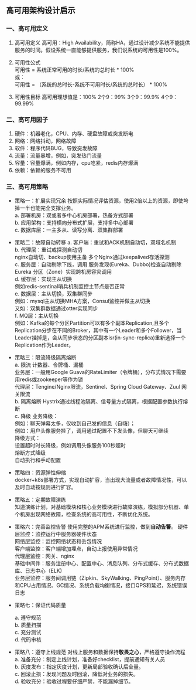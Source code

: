 ## 高可用架构设计启示
### 一、高可用定义
1. 高可用定义
   高可用：High Availability，简称HA，通过设计减少系统不能提供服务的时间。假设系统一直能够提供服务，我们说系统的可用性是100%。
   
2. 可用性公式   
   可用性 = 系统正常可用的时长/系统的总时长 * 100%    
   或：    
   可用性 = （系统的总时长-系统不可用时长/系统的总时长） * 100%
3. 可用性目标
    高可用理想值是：100%
    2个9：99%
    3个9：99.9%
    4个9：99.99%

### 二、高可用因子

1. 硬件：机器老化，CPU、内存、硬盘故障或突发断电
2. 网络：网络抖动，网络故障
3. 软件：程序代码BUG，导致突发故障
4. 流量：流量暴增，例如，突发热门流量
5. 容量：容量爆满，例如内存，cpu吃紧，redis内存爆满
6. 依赖：依赖的服务不可用

### 三、高可用策略

- 策略一：扩展实现冗余
  按照实际情况评估资源，使用2倍以上的资源，即使垮掉一半也能完全支撑业务。    
  a. 部署机房：双或者多中心机房部署，热备方式部署    
  b. 应用架构：支持横向分布式扩展，支持多中心部署    
  c. 数据库层：一主多从、读写分离、双集群部署

- 策略二：故障自动转移
  a. 客户端：重试和ACK机制自动切，双域名机制   
  b. 代理层：重试或探测自动切   
  nginx自动切、backup使用主备
  多个Nginx通过keepalived存活探测    
  c. 服务层：自动剔除下线，调用
   服务发现(Eureka、Dubbo)检查自动剔除   
   Eureka 分区（Zone）实现跨机房容灾调用    
   d. 缓存层：实现主从切换    
   例如redis-sentinal哨兵机制监控主节点是否正常    
   e. 数据层：主从切换，双集群同步    
   例如：mysql主从切换MHA方案，Consul监控并做主从切换   
   又如：双集群数据通过otter实现同步    
   f. MQ层：主从切换   
   例如：Kafka的每个分区Partition可以有多个副本Replication,且多个Replication分步在不同的Broker，其中有一个Leader和多个Follower，当Leader挂掉是，会从同步状态的分区副本isr(in-sync-replica)重新选择一个Replication作为Leader。

- 策略三：限流降级隔离熔断   
  a. 限流 计数器、令牌桶、漏桶    
  业务层：一般用Google Guava的RateLimiter（令牌桶），分布式情况下需要用redis或zookeeper等作为锁    
  代理层：Tengine/Nginx限流，Sentinel、Spring Cloud Gateway、Zuul 网关限流    
  b. 隔离熔断
  Hystrix通过线程池隔离、信号量方式隔离，根据配置参数执行熔断     
  c. 降级
  业务降级：    
  例如：聊天弹幕太多，仅收到自己发的信息（自嗨）；    
  例如：用户头像服务挂了，调用通过配置不下发头像，但聊天可继续    
  降级方式：   
  设置超时时长降级，例如调用头像服务100秒超时    
  熔断方式降级    
  自动执行和手动配置

- 策略四：资源弹性伸缩     
  docker+k8s部署方式，实现自动扩容，当出现大流量或者故障情况性，可以及时自动按规则进行扩容。


- 策略五：定期故障演练     
  知道演练计划，对基础模块和核心业务模块进行故障演练，模拟部分机器、单个机房出现网络故障，检查系统的高可用性，不断优化系统。

- 策略六：完善监控告警
  使用完整的APM系统进行监控，做到**自动告警**。
  硬件层监控：监控运行中服务器硬件状态   
  网络层监控：监控网络状态和丢包情况   
  客户端监控：客户端增加埋点，自动上报使用异常情况   
  代理层监控：网关、nginx    
  基础中间件：服务注册中心、配置中心、消息队列、分布式缓存、分布式数据库、日志中心（ELK)    
  业务层监控：服务间调用链（Zipkin、SkyWalking、PingPoint）、服务内存和CPU占用情况、GC情况、系统负载均衡情况，接口QPS和延迟，系统错误日志   

- 策略七：保证代码质量   
  
  a. 遵守规范    
  b. 质量扫描    
  c. 充分测试    
  d. 代码审核

- 策略八：遵守上线规范
  对线上服务和数据保持**敬畏之心**，严格遵守操作流程    
  a. 准备充分：制定上线计划，准备好checklist，提前通知有关人员   
  b. 灰度发布：指定灰度计划，更新局部验收确认后全量。    
  c. 回滚止损：发现问题及时回滚，降低对业务的损失。     
  d. 验收充分：验收过程要仔细严禁，不能漏掉细节。
  

  



  



